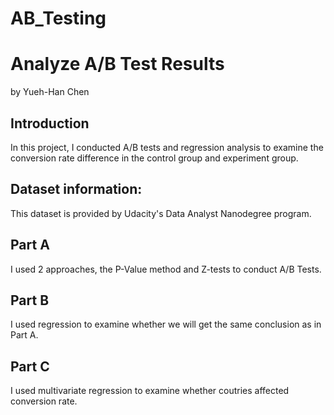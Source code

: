 # AB_Testing

# Analyze A/B Test Results

by Yueh-Han Chen

## Introduction

In this project, I conducted A/B tests and regression analysis to examine the conversion rate difference in the control group and experiment group. 

## Dataset information:
This dataset is provided by Udacity's Data Analyst Nanodegree program.

## Part A
I used 2 approaches, the P-Value method and Z-tests to conduct A/B Tests.

## Part B
I used regression to examine whether we will get the same conclusion as in Part A.

## Part C
I used multivariate regression to examine whether coutries affected conversion rate.
